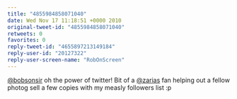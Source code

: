 ```yaml
---
title: "4855984858071040"
date: Wed Nov 17 11:18:51 +0000 2010
original-tweet-id: "4855984858071040"
retweets: 0
favorites: 0
reply-tweet-id: "4655897213149184"
reply-user-id: "20127322"
reply-user-screen-name: "RobOnScreen"
---
```

<a href="https://twitter.com/bobsonsir">@bobsonsir</a> oh the power of twitter! Bit of a <a href="https://twitter.com/zarias">@zarias</a> fan helping out a fellow photog sell a few copies with my measly followers list :p
